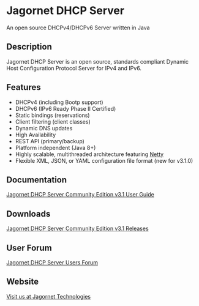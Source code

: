 # Jagornet DHCP Server
An open source DHCPv4/DHCPv6 Server written in Java

## Description
Jagornet DHCP Server is an open source, standards compliant Dynamic Host Configuration Protocol Server for IPv4 and IPv6.

## Features
* DHCPv4 (including Bootp support)
* DHCPv6 (IPv6 Ready Phase II Certified)
* Static bindings (reservations)
* Client filtering (client classes)
* Dynamic DNS updates
* High Availability
* REST API (primary/backup)
* Platform independent (Java 8+)
* Highly scalable, multithreaded architecture featuring [Netty](http://netty.io)
* Flexible XML, JSON, or YAML configuration file format (new for v3.1.0)

## Documentation
[Jagornet DHCP Server Community Edition v3.1 User Guide](https://www.jagornet.com/documentation)

## Downloads
[Jagornet DHCP Server Community Edition v3.1 Releases](https://github.com/jagornet/dhcp/releases)

## User Forum
[Jagornet DHCP Server Users Forum](https://groups.google.com/forum/#!forum/jagornet-dhcpv6-users)

## Website
[Visit us at Jagornet Technologies](http://www.jagornet.com)
